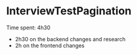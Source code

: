 # InterviewTestPagination

Time spent: 4h30

- 2h30 on the backend changes and research
- 2h on the frontend changes
